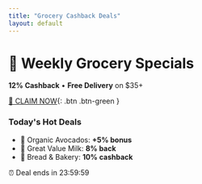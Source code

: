 ```yaml
---
title: "Grocery Cashback Deals"
layout: default
---
```

# 🍎 Weekly Grocery Specials  
**12% Cashback** • **Free Delivery** on $35+  

[🛒 CLAIM NOW](https://playabledownload.com/1802469){: .btn .btn-green }  

### Today's Hot Deals
- 🥑 Organic Avocados: **+5% bonus**  
- 🥛 Great Value Milk: **8% back**  
- 🍞 Bread & Bakery: **10% cashback**  

<div class="alert">
⏰ Deal ends in <span id="countdown">23:59:59</span>  
</div>
